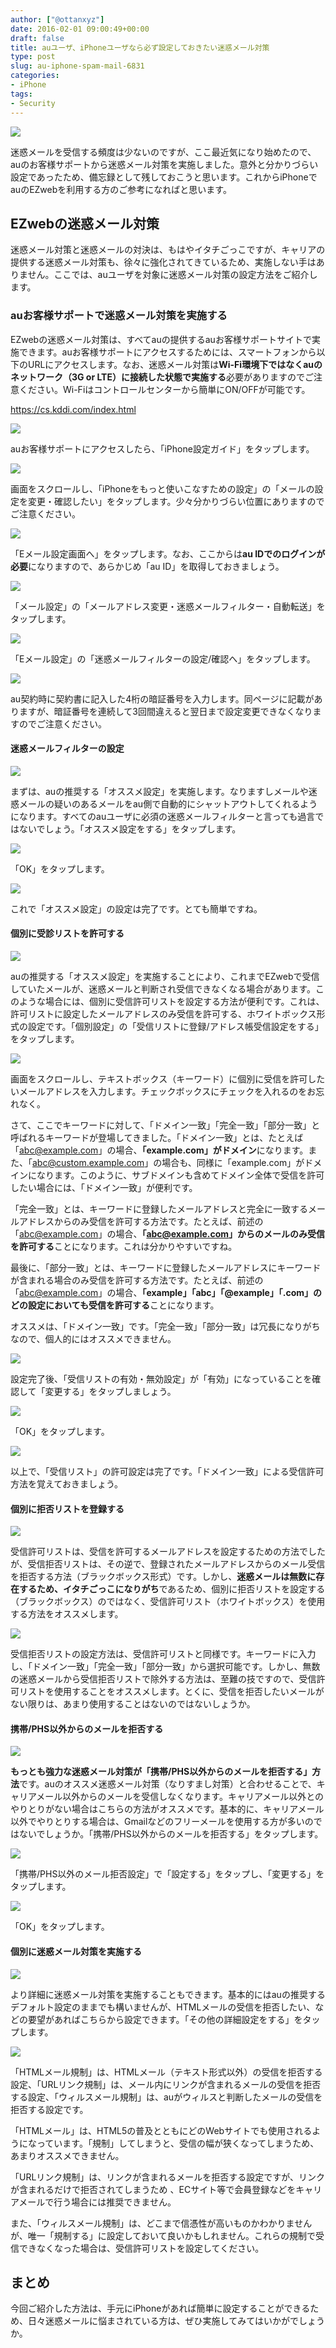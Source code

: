 ```yaml
---
author: ["@ottanxyz"]
date: 2016-02-01 09:00:49+00:00
draft: false
title: auユーザ、iPhoneユーザなら必ず設定しておきたい迷惑メール対策
type: post
slug: au-iphone-spam-mail-6831
categories:
- iPhone
tags:
- Security
---
```


![](/uploads/2016/02/160201-56af05559ec1b-1.jpg)






迷惑メールを受信する頻度は少ないのですが、ここ最近気になり始めたので、auのお客様サポートから迷惑メール対策を実施しました。意外と分かりづらい設定であったため、備忘録として残しておこうと思います。これからiPhoneでauのEZwebを利用する方のご参考になればと思います。





## EZwebの迷惑メール対策





迷惑メール対策と迷惑メールの対決は、もはやイタチごっこですが、キャリアの提供する迷惑メール対策も、徐々に強化されてきているため、実施しない手はありません。ここでは、auユーザを対象に迷惑メール対策の設定方法をご紹介します。





### auお客様サポートで迷惑メール対策を実施する





EZwebの迷惑メール対策は、すべてauの提供するauお客様サポートサイトで実施できます。auお客様サポートにアクセスするためには、スマートフォンから以下のURLにアクセスします。なお、迷惑メール対策は**Wi-Fi環境下ではなくauのネットワーク（3G or LTE）に接続した状態で実施する**必要がありますのでご注意ください。Wi-Fiはコントロールセンターから簡単にON/OFFが可能です。



https://cs.kddi.com/index.html



![](/uploads/2016/02/160201-56af0556a0f4b-1.png)






auお客様サポートにアクセスしたら、「iPhone設定ガイド」をタップします。





![](/uploads/2016/02/160201-56af05585e4f7-1.png)






画面をスクロールし、「iPhoneをもっと使いこなすための設定」の「メールの設定を変更・確認したい」をタップします。少々分かりづらい位置にありますのでご注意ください。





![](/uploads/2016/02/160201-56af055a1be8e-1.png)






「Eメール設定画面へ」をタップします。なお、ここからは**au IDでのログインが必要**になりますので、あらかじめ「au ID」を取得しておきましょう。





![](/uploads/2016/02/160201-56af055c0823e-1.png)






「メール設定」の「メールアドレス変更・迷惑メールフィルター・自動転送」をタップします。





![](/uploads/2016/02/160201-56af055de8c15-1.png)






「Eメール設定」の「迷惑メールフィルターの設定/確認へ」をタップします。





![](/uploads/2016/02/160201-56af055fa754e-1.png)






au契約時に契約書に記入した4桁の暗証番号を入力します。同ページに記載がありますが、暗証番号を連続して3回間違えると翌日まで設定変更できなくなりますのでご注意ください。





#### 迷惑メールフィルターの設定





![](/uploads/2016/02/160201-56af0561339d0-1.png)






まずは、auの推奨する「オススメ設定」を実施します。なりますしメールや迷惑メールの疑いのあるメールをau側で自動的にシャットアウトしてくれるようになります。すべてのauユーザに必須の迷惑メールフィルターと言っても過言ではないでしょう。「オススメ設定をする」をタップします。





![](/uploads/2016/02/160201-56af0562bd8ea-1.png)






「OK」をタップします。





![](/uploads/2016/02/160201-56af05648e719-1.png)






これで「オススメ設定」の設定は完了です。とても簡単ですね。





#### 個別に受診リストを許可する





![](/uploads/2016/02/160201-56af05663323d-1.png)






auの推奨する「オススメ設定」を実施することにより、これまでEZwebで受信していたメールが、迷惑メールと判断され受信できなくなる場合があります。このような場合には、個別に受信許可リストを設定する方法が便利です。これは、許可リストに設定したメールアドレスのみ受信を許可する、ホワイトボックス形式の設定です。「個別設定」の「受信リストに登録/アドレス帳受信設定をする」をタップします。





![](/uploads/2016/02/160201-56af0568107a7-1.png)






画面をスクロールし、テキストボックス（キーワード）に個別に受信を許可したいメールアドレスを入力します。チェックボックスにチェックを入れるのをお忘れなく。





さて、ここでキーワードに対して、「ドメイン一致」「完全一致」「部分一致」と呼ばれるキーワードが登場してきました。「ドメイン一致」とは、たとえば「abc@example.com」の場合、**「example.com」がドメイン**になります。また、「abc@custom.example.com」の場合も、同様に「example.com」がドメインになります。このように、サブドメインも含めてドメイン全体で受信を許可したい場合には、「ドメイン一致」が便利です。





「完全一致」とは、キーワードに登録したメールアドレスと完全に一致するメールアドレスからのみ受信を許可する方法です。たとえば、前述の「abc@example.com」の場合、**「abc@example.com」からのメールのみ受信を許可する**ことになります。これは分かりやすいですね。





最後に、「部分一致」とは、キーワードに登録したメールアドレスにキーワードが含まれる場合のみ受信を許可する方法です。たとえば、前述の「abc@example.com」の場合、**「example」「abc」「@example」「.com」のどの設定においても受信を許可する**ことになります。





オススメは、「ドメイン一致」です。「完全一致」「部分一致」は冗長になりがちなので、個人的にはオススメできません。





![](/uploads/2016/02/160201-56af0569b6fc9-1.png)






設定完了後、「受信リストの有効・無効設定」が「有効」になっていることを確認して「変更する」をタップしましょう。





![](/uploads/2016/02/160201-56af056b568e4-1.png)






「OK」をタップします。





![](/uploads/2016/02/160201-56af056cab858-1.png)






以上で、「受信リスト」の許可設定は完了です。「ドメイン一致」による受信許可方法を覚えておきましょう。





#### 個別に拒否リストを登録する





![](/uploads/2016/02/160201-56af056e00622-1.png)






受信許可リストは、受信を許可するメールアドレスを設定するための方法でしたが、受信拒否リストは、その逆で、登録されたメールアドレスからのメール受信を拒否する方法（ブラックボックス形式）です。しかし、**迷惑メールは無数に存在するため、イタチごっこになりがち**であるため、個別に拒否リストを設定する（ブラックボックス）のではなく、受信許可リスト（ホワイトボックス）を使用する方法をオススメします。





![](/uploads/2016/02/160201-56af056f9976d-1.png)






受信拒否リストの設定方法は、受信許可リストと同様です。キーワードに入力し、「ドメイン一致」「完全一致」「部分一致」から選択可能です。しかし、無数の迷惑メールから受信拒否リストで除外する方法は、至難の技ですので、受信許可リストを使用することをオススメします。とくに、受信を拒否したいメールがない限りは、あまり使用することはないのではないしょうか。





#### 携帯/PHS以外からのメールを拒否する





![](/uploads/2016/02/160201-56af05712d8f2-1.png)






**もっとも強力な迷惑メール対策が「携帯/PHS以外からのメールを拒否する」方法**です。auのオススメ迷惑メール対策（なりすまし対策）と合わせることで、キャリアメール以外からのメールを受信しなくなります。キャリアメール以外とのやりとりがない場合はこちらの方法がオススメです。基本的に、キャリアメール以外でやりとりする場合は、Gmailなどのフリーメールを使用する方が多いのではないでしょうか。「携帯/PHS以外からのメールを拒否する」をタップします。





![](/uploads/2016/02/160201-56af0572a10ac-1.png)






「携帯/PHS以外のメール拒否設定」で「設定する」をタップし、「変更する」をタップします。





![](/uploads/2016/02/160201-56af0573e855c-1.png)






「OK」をタップします。





#### 個別に迷惑メール対策を実施する





![](/uploads/2016/02/160201-56af1b456c0cb-1.png)






より詳細に迷惑メール対策を実施することもできます。基本的にはauの推奨するデフォルト設定のままでも構いませんが、HTMLメールの受信を拒否したい、などの要望があればこちらから設定できます。「その他の詳細設定をする」をタップします。





![](/uploads/2016/02/160201-56af057551b43-1.png)






「HTMLメール規制」は、HTMLメール（テキスト形式以外）の受信を拒否する設定、「URLリンク規制」は、メール内にリンクが含まれるメールの受信を拒否する設定、「ウィルスメール規制」は、auがウィルスと判断したメールの受信を拒否する設定です。





「HTMLメール」は、HTML5の普及とともにどのWebサイトでも使用されるようになっています。「規制」してしまうと、受信の幅が狭くなってしまうため、あまりオススメできません。





「URLリンク規制」は、リンクが含まれるメールを拒否する設定ですが、リンクが含まれるだけで拒否されてしまうため 、ECサイト等で会員登録などをキャリアメールで行う場合には推奨できません。





また、「ウィルスメール規制」は、どこまで信憑性が高いものかわかりませんが、唯一「規制する」に設定しておいて良いかもしれません。これらの規制で受信できなくなった場合は、受信許可リストを設定してください。





## まとめ





今回ご紹介した方法は、手元にiPhoneがあれば簡単に設定することができるため、日々迷惑メールに悩まされている方は、ぜひ実施してみてはいかがでしょうか。
